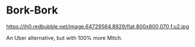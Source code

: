 # Bork-Bork
https://ih0.redbubble.net/image.64729564.8929/flat,800x800,070,f.u2.jpg

An Uber alternative, but with 100% more Mitch. 
